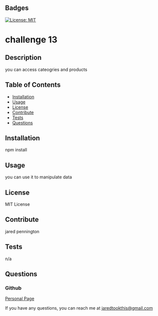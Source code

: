 ## Badges

[![License: MIT](https://img.shields.io/badge/License-MIT-yellow.svg)](https://opensource.org/licenses/MIT)

# challenge 13

## Description

you can access cateogries and products 

## Table of Contents

- [Installation](#installation)
- [Usage](#usage)
- [License](#license)
- [Contribute](#contribute)
- [Tests](#tests)
- [Questions](#questions)

## Installation

npm install

## Usage

you can use it to manipulate data 
## License

MIT License

## Contribute

jared pennington

## Tests

n/a

## Questions

### Github

[Personal Page](https://github.com/jaredpennington)

If you have any questions, you can reach me at <jaredtookthis@gmail.com>

